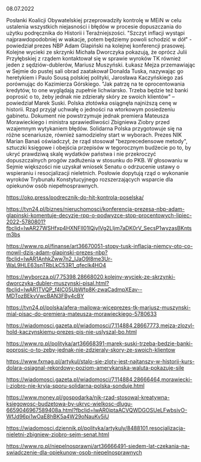 08.07.2022

Posłanki Koalicji Obywatelskiej przeprowadziły kontrolę w MEiN w celu ustalenia wszystkich niejasności i błędów w procesie dopuszczania do użytku podręcznika do Historii i Teraźniejszości. "Szczyt inflacji wystąpi najprawdopodobniej w wakacje, potem będziemy powoli schodzić w dół" - powiedział prezes NBP Adam Glapiński na kolejnej konferencji prasowej. Kolejne wycieki ze skrzynki Michała Dworczyka pokazują, że oprócz Julii Przyłębskiej z rządem kontaktował się w sprawie wyroków TK również jeden z sędziów-dublerów, Mariusz Muszyński. Łukasz Mejza przemawiając w Sejmie do pustej sali obrad zaatakował Donalda Tuska, nazywając go heretykiem i Paulo Sousą polskiej polityki, Jarosława Kaczyńskiego zaś porównując do Kazimierza Górskiego. "Jak patrzę na te oprocentowania kredytów, to one wyglądają zupełnie lichwiarsko. Trzeba będzie też banki poprosić o to, żeby jednak nie zdzierały skóry ze swoich klientów" – powiedział Marek Suski. Polska złotówka osiągnęła najniższą cenę w historii. Rząd przyjął uchwałę o jedności na wtorkowym posiedzeniu gabinetu. Dokument nie powstrzymuje jednak premiera Mateusza Morawieckiego i ministra sprawiedliwości Zbigniewa Ziobry przed wzajemnym wytykaniem błędów. Solidarna Polska przygotowuje się na różne scenariusze, również samodzielny start w wyborach. Prezes NIK Marian Banaś oświadczył, że rząd stosował "bezprecedensowe metody", sztuczki księgowe i obejścia przepisów w tegorocznym budżecie po to, by ukryć prawdziwą skalę wydatków państwa i nie przekroczyć dopuszczalnych progów zadłużenia w stosunku do PKB. W głosowaniu w Sejmie większości nie uzyskał wniosek Senatu o odrzucenie ustawy o wspieraniu i resocjalizacji nieletnich. Posłowie dopytują rząd o wykonanie wyroków Trybunału Konstytucyjnego rozszerzających wsparcie dla opiekunów osób niepełnosprawnych.

https://oko.press/podrecznik-do-hit-kontrola-poselska/

https://tvn24.pl/biznes/nieruchomosci/konferencja-prezesa-nbp-adam-glapinski-komentuje-decyzje-rpp-o-podwyzce-stop-procentowych-lipiec-2022-5780801?fbclid=IwAR27WSHfxp4HXNFIl01lQiyIVg2LIjm7aDK0rV_SecsP1wyzasBKntsm3bs

https://www.rp.pl/finanse/art36670051-stopy-tusk-inflacja-niemcy-oto-co-mowil-dzis-adam-glapinski-prezes-nbp?fbclid=IwAR1AnhkZww7n2_lJaO9l8me3Ur-WaL9HLE63snTRbLkC53R1_qfeclk4HO4

https://wyborcza.pl/7,75398,28668020,kolejny-wyciek-ze-skrzynki-dworczyka-dubler-muszynski-pisal.html?fbclid=IwAR1TVQP_f4IC05UbWfp8K-zwaCadmpXEav--MDTozBEkvVwcBAN3FBy4cBY

https://tvn24.pl/polska/afera-mailowa-wiceprezes-tk-mariusz-muszynski-mial-pisac-do-premiera-mateusza-morawieckiego-5780633

https://wiadomosci.gazeta.pl/wiadomosci/7,114884,28667773,mejza-zlozyl-hold-kaczynskiemu-prezes-pis-nie-uslyszal-bo.html

https://www.rp.pl/polityka/art36668391-marek-suski-trzeba-bedzie-banki-poprosic-o-to-zeby-jednak-nie-zdzieraly-skory-ze-swoich-klientow

https://www.fxmag.pl/artykul/stalo-sie-zloty-jest-najtanszy-w-historii-kurs-dolara-osiagnal-rekordowy-poziom-amerykanska-waluta-pokazuje-sile

https://wiadomosci.gazeta.pl/wiadomosci/7,114884,28666464,morawiecki-i-ziobro-nie-kryja-sporu-solidarna-polska-sonduje.html

https://www.money.pl/gospodarka/nik-rzad-stosowal-kreatywna-ksiegowosc-budzetowa-by-ukryc-wielkosc-dlugu-6659046967589408a.html?fbclid=IwAR0iptaACVQWDGOSUeLFwbsivO-WfJd96pi1wOaE8hBK5a4W29oNauKv5iU

https://wiadomosci.dziennik.pl/polityka/artykuly/8488101,resocjalizacja-nieletni-zbigniew-ziobro-sejm-senat.html

https://www.rp.pl/niepelnosprawni/art36666491-siedem-lat-czekania-na-swiadczenie-dla-opiekunow-osob-niepelnosprawnych